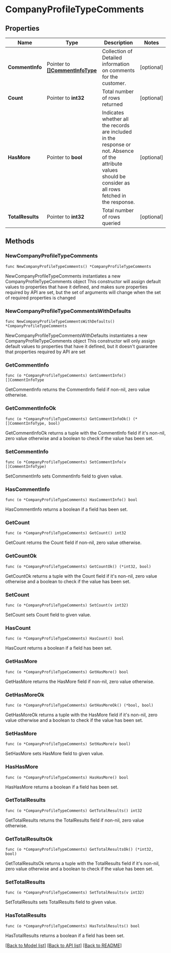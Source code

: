# CompanyProfileTypeComments

## Properties

Name | Type | Description | Notes
------------ | ------------- | ------------- | -------------
**CommentInfo** | Pointer to [**[]CommentInfoType**](CommentInfoType.md) | Collection of Detailed information on comments for the customer. | [optional] 
**Count** | Pointer to **int32** | Total number of rows returned | [optional] 
**HasMore** | Pointer to **bool** | Indicates whether all the records are included in the response or not. Absence of the attribute values should be consider as all rows fetched in the response. | [optional] 
**TotalResults** | Pointer to **int32** | Total number of rows queried | [optional] 

## Methods

### NewCompanyProfileTypeComments

`func NewCompanyProfileTypeComments() *CompanyProfileTypeComments`

NewCompanyProfileTypeComments instantiates a new CompanyProfileTypeComments object
This constructor will assign default values to properties that have it defined,
and makes sure properties required by API are set, but the set of arguments
will change when the set of required properties is changed

### NewCompanyProfileTypeCommentsWithDefaults

`func NewCompanyProfileTypeCommentsWithDefaults() *CompanyProfileTypeComments`

NewCompanyProfileTypeCommentsWithDefaults instantiates a new CompanyProfileTypeComments object
This constructor will only assign default values to properties that have it defined,
but it doesn't guarantee that properties required by API are set

### GetCommentInfo

`func (o *CompanyProfileTypeComments) GetCommentInfo() []CommentInfoType`

GetCommentInfo returns the CommentInfo field if non-nil, zero value otherwise.

### GetCommentInfoOk

`func (o *CompanyProfileTypeComments) GetCommentInfoOk() (*[]CommentInfoType, bool)`

GetCommentInfoOk returns a tuple with the CommentInfo field if it's non-nil, zero value otherwise
and a boolean to check if the value has been set.

### SetCommentInfo

`func (o *CompanyProfileTypeComments) SetCommentInfo(v []CommentInfoType)`

SetCommentInfo sets CommentInfo field to given value.

### HasCommentInfo

`func (o *CompanyProfileTypeComments) HasCommentInfo() bool`

HasCommentInfo returns a boolean if a field has been set.

### GetCount

`func (o *CompanyProfileTypeComments) GetCount() int32`

GetCount returns the Count field if non-nil, zero value otherwise.

### GetCountOk

`func (o *CompanyProfileTypeComments) GetCountOk() (*int32, bool)`

GetCountOk returns a tuple with the Count field if it's non-nil, zero value otherwise
and a boolean to check if the value has been set.

### SetCount

`func (o *CompanyProfileTypeComments) SetCount(v int32)`

SetCount sets Count field to given value.

### HasCount

`func (o *CompanyProfileTypeComments) HasCount() bool`

HasCount returns a boolean if a field has been set.

### GetHasMore

`func (o *CompanyProfileTypeComments) GetHasMore() bool`

GetHasMore returns the HasMore field if non-nil, zero value otherwise.

### GetHasMoreOk

`func (o *CompanyProfileTypeComments) GetHasMoreOk() (*bool, bool)`

GetHasMoreOk returns a tuple with the HasMore field if it's non-nil, zero value otherwise
and a boolean to check if the value has been set.

### SetHasMore

`func (o *CompanyProfileTypeComments) SetHasMore(v bool)`

SetHasMore sets HasMore field to given value.

### HasHasMore

`func (o *CompanyProfileTypeComments) HasHasMore() bool`

HasHasMore returns a boolean if a field has been set.

### GetTotalResults

`func (o *CompanyProfileTypeComments) GetTotalResults() int32`

GetTotalResults returns the TotalResults field if non-nil, zero value otherwise.

### GetTotalResultsOk

`func (o *CompanyProfileTypeComments) GetTotalResultsOk() (*int32, bool)`

GetTotalResultsOk returns a tuple with the TotalResults field if it's non-nil, zero value otherwise
and a boolean to check if the value has been set.

### SetTotalResults

`func (o *CompanyProfileTypeComments) SetTotalResults(v int32)`

SetTotalResults sets TotalResults field to given value.

### HasTotalResults

`func (o *CompanyProfileTypeComments) HasTotalResults() bool`

HasTotalResults returns a boolean if a field has been set.


[[Back to Model list]](../README.md#documentation-for-models) [[Back to API list]](../README.md#documentation-for-api-endpoints) [[Back to README]](../README.md)



